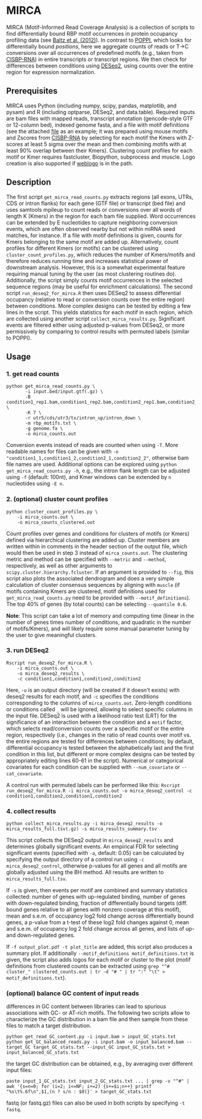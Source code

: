 # MIRCA

MIRCA (Motif-Informed Read Coverage Analysis) is a collection of scripts to find differentially bound RBP motif occurrences in protein occupancy profiling data (see [Baltz et al. (2012)](http://dx.doi.org/10.1016/j.molcel.2012.05.021)). In contrast to [POPPI](http://dx.doi.org/10.1186/gb-2014-15-1-r15), which looks for differentially bound *positions*, here we aggregate counts of reads or T->C conversions over all occurrences of predefined motifs (e.g., taken from [CISBP-RNA](http://cisbp-rna.ccbr.utoronto.ca)) in entire transcripts or transcript regions. We then check for differences between conditions using [DESeq2](http://dx.doi.org/10.1186/s13059-014-0550-8), using counts over the entire region for expression normalization.

## Prerequisites
MIRCA uses Python (including numpy, scipy, pandas, matplotlib, and pysam) and R (including optparse, DESeq2, and data.table). Required inputs are bam files with mapped reads, transcript annotation (gencode-style GTF or 12-column bed), indexed genome fasta, and a file with motif definitions (see the attached [file](Mouse_RNAcompete_kmers_condensed.txt) as an example; it was prepared using mouse motifs and Zscores from [CISBP-RNA](http://cisbp-rna.ccbr.utoronto.ca) by selecting for each motif the Kmers with Z-scores at least 5 sigma over the mean and then combining motifs with at least 90% overlap between their Kmers). Clustering count profiles for each motif or Kmer requires fastcluster, Biopython, subprocess and muscle. Logo creation is also supported if [weblogo](https://pypi.python.org/pypi/weblogo) is in the path.

## Description
The first script ``get_mirca_read_counts.py`` extracts regions (all exons, UTRs, CDS or intron flanks) for each gene (GTF file) or transcript (bed file) and uses samtools mpileup to count reads or conversions over all words of length K (Kmers) in the region for each bam file supplied. Word occurrences can be extended by E nucleotides to capture neighboring conversion events, which are often observed nearby but not within miRNA seed matches, for instance. If a file with motif definitions is given, counts for Kmers belonging to the same motif are added up. Alternatively, count profiles for different Kmers (or motifs) can be clustered using ``cluster_count_profiles.py``, which reduces the number of Kmers/motifs and therefore reduces running time and increases statistical power of downstream analysis. However, this is a somewhat experimental feature requiring manual tuning by the user (as most clustering routines do). Additionally, the script simply counts motif occurrences in the selected sequence regions (may be useful for enrichment calculations). The second script ``run_deseq2_for_mirca.R`` then uses DESeq2 to assess differential occupancy (relative to read or conversion counts over the entire region) between conditions. More complex designs can be tested by editing a few lines in the script. This yields statistics for each motif in each region, which are collected using another script ``collect_mirca_results.py``. Significant events are filtered either using adjusted p-values from DESeq2, or more permissively by comparing to control results with permuted labels (similar to POPPI).

## Usage

### 1. get read counts
```
python get_mirca_read_counts.py \
       -i input.bed/input.gtf(.gz) \
       -B condition1_rep1.bam,condition1_rep2.bam,condition2_rep1.bam,condition2_rep2.bam \
       -K 7 \
       -r utr5/cds/utr3/tx/intron_up/intron_down \
       -m rbp_motifs.txt \
       -g genome.fa \
       -o mirca_counts.out
```
Conversion events instead of reads are counted when using ``-T``. More readable names for files can be given with ``-n "condition1_1,condition1_2,condition2_1,condition2_2"``, otherwise bam file names are used. Additional options can be explored using ``python get_mirca_read_counts.py -h``, e.g., the intron flank length can be adjusted using ``-f`` (default: 100nt), and Kmer windows can be extended by ``n`` nucleotides using ``-E n``. 

### 2. (optional) cluster count profiles 
```
python cluster_count_profiles.py \
	-i mirca_counts.out \
	-o mirca_counts_clustered.out
```
Count profiles over genes and conditions for clusters of motifs (or Kmers) defined via hierarchical clustering are added up. Cluster members are written within in comments in the header section of the output file, which would then be used in step 3 instead of ``mirca_counts.out``. The clustering metric and method can be specified with ``--metric`` and ``--method``, respectively, as well as other arguments to ``scipy.cluster.hierarchy.fcluster``. If an argument is provided to ``--fig``, this script also plots the associated dendrogram and does a very simple calculation of cluster consensus sequences by aligning with ``muscle`` (if motifs containing Kmers are clustered, motif definitions used for ``get_mirca_read_counts.py`` need to be provided with ``--motif_definitions``). The top 40% of genes (by total counts) can be selecting ``--quantile 0.6``.

**Note**: This script can take a lot of memory and computing time (linear in the number of genes times number of conditions, and quadratic in the number of motifs/Kmers), and will likely require some manual parameter tuning by the user to give meaningful clusters.

### 3. run DESeq2
``` 
Rscript run_deseq2_for_mirca.R \
	-i mirca_counts.out \
	-o mirca_deseq2_results \
	-c condition1,condition1,condition2,condition2 
```
Here, ``-o`` is an output directory (will be created if it doesn't exists) with deseq2 results for each motif, and ``-c`` specifies the conditions corresponding to the columns of ``mirca_counts.out``. Zero-length conditions or conditions called ``_`` will be ignored, allowing to select specific columns in the input file. DESeq2 is used with a likelihood ratio test (LRT) for the significance of an interaction between the condition and a ``motif`` factor, which selects read/conversion counts over a specific motif or the entire region, respectively (i.e., changes in the ratio of read counts over motif vs. the entire regions are tested for differences between conditions; by default, differential occupancy is tested between the alphabetically last and the first condition in this list, but different or more complex designs can be tested by appropriately editing lines 60-61 in the script). Numerical or categorical covariates for each condition can be supplied with ``--num_covariate`` or ``--cat_covariate``.

A control run with permuted labels can be performed like this:
`` Rscript run_deseq2_for_mirca.R -i mirca_counts.out -o mirca_deseq2_control -c condition1,condition2,condition1,condition2 ``

### 4. collect results
``` 
python collect_mirca_results.py -i mirca_deseq2_results -o mirca_results_full.tsv(.gz) -s mirca_results_summary.tsv 
```

This script collects the DESeq2 output in ``mirca_deseq2_results`` and determines globally significant events. An empirical FDR for selecting significant events (specified with ``-a``, default: 0.05) can be calculated by specifying the output directory of a control run using ``-c mirca_deseq2_control``, otherwise p-values for all genes and all motifs are globally adjusted using the BH method. All results are written to ``mirca_results_full.tsv``. 

If ``-s`` is given, then events per motif are combined and summary statistics collected: number of genes with up-regulated binding, number of genes with down-regulated binding, fraction of differentially bound targets (diff. bound genes relative to all genes with nonzero coverage at this motif), mean and s.e.m. of occupancy log2 fold change across differentially bound genes, a p-value from a t-test of these log2 fold changes against 0, mean and s.e.m. of occupancy log 2 fold change across all genes, and lists of up- and down-regulated genes. 

If ``-f output_plot.pdf -t plot_title`` are added, this script also produces a summary plot. If additionally ``--motif_definitions motif_definitions.txt`` is given, the script also adds logos for each motif or cluster to the plot (motif definitions from clustered counts can be extracted using ``grep "^# cluster_" clustered_counts.out | tr -d "# " | tr ":" "\t" > motif_definitions.txt``).

### (optional) balance GC content of input reads
differences in GC content between libraries can lead to spurious associations with GC- or AT-rich motifs. The following two scripts allow to characterize the GC distribution in a bam file and then sample from these files to match a target distribution.  

``` 
python get_read_GC_content.py -i input.bam > input_GC_stats.txt
python get_GC_balanced_reads.py -i input.bam -o input_balanced.bam --target_GC target_GC_stats.txt --input_GC input_GC_stats.txt > input_balanced_GC_stats.txt
```
the target GC distribution can be obtained, e.g., by averaging over different input files:
```
paste input_1_GC_stats.txt input_2_GC_stats.txt ... | grep -v "^#" |  awk '{s=n=0; for (i=2; i<=NF; i+=2) {s+=$i;n++} printf "%s\t%.6f\n",$1,(n ? s/n : $0)}' > target_GC_stats.txt
```
fastq (or fastq.gz) files can also be used in both scripts by specifying ``-t fastq``.
